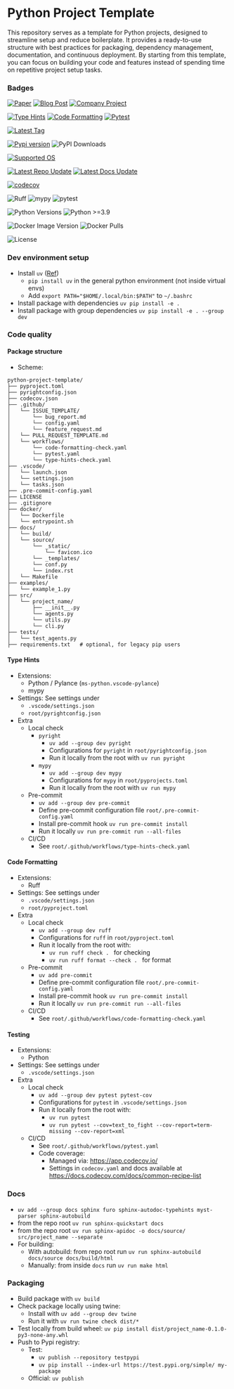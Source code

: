 # Python Project Template

This repository serves as a template for Python projects, designed to streamline setup and reduce boilerplate. It provides a ready-to-use structure with best practices for packaging, dependency management, documentation, and continuous deployment. By starting from this template, you can focus on building your code and features instead of spending time on repetitive project setup tasks.

### Badges

<a href="https://arxiv.org/abs/2508.00641"><img src="https://img.shields.io/badge/paper-arXiv:2508.00641-B31B1B?logo=arxiv" alt="Paper"/></a>
<a href="https://alexpalms.github.io/"><img src="https://img.shields.io/badge/blog-read%20post-blue" alt="Blog Post"/></a>
<a href="https://artificialtwin.com/"><img src="https://img.shields.io/badge/project-view%20page-gold" alt="Company Project"/></a>

<a href="https://github.com/alexpalms/python-project-template/actions/workflows/type-hints-check.yaml"><img src="https://img.shields.io/github/actions/workflow/status/alexpalms/python-project-template/type-hints-check.yaml?label=type%20hints&logo=github" alt="Type Hints"/></a>
<a href="https://github.com/alexpalms/python-project-template/actions/workflows/code-formatting-check.yaml"><img src="https://img.shields.io/github/actions/workflow/status/alexpalms/python-project-template/code-formatting-check.yaml?label=code%20formatting&logo=github" alt="Code Formatting"/></a>
<a href="https://github.com/alexpalms/python-project-template/actions/workflows/pytest.yaml"><img src="https://img.shields.io/github/actions/workflow/status/alexpalms/python-project-template/pytest.yaml?label=pytest&logo=github" alt="Pytest"/></a>


<a href="https://github.com/diambra/arena/tags"><img src="https://img.shields.io/github/v/tag/diambra/arena?label=latest%20tag&logo=github" alt="Latest Tag"/></a>

<a href="https://pypi.org/project/diambra-arena/"><img src="https://img.shields.io/pypi/v/diambra-arena?logo=pypi" alt="Pypi version"/></a>
![PyPI Downloads](https://img.shields.io/pypi/dm/diambra-arena)

<a href="https://github.com/alexpalms/python-project-template"><img src="https://img.shields.io/badge/supported%20os-linux%20%7C%20win%20%7C%20macOS-blue?logo=docker" alt="Supported OS"/></a>

<a href="https://github.com/alexpalms/python-project-template"><img src="https://img.shields.io/github/last-commit/alexpalms/python-project-template/main?label=repo%20latest%20update&logo=readthedocs" alt="Latest Repo Update"/></a>
<a href="https://github.com/alexpalms/python-project-template"><img src="https://img.shields.io/github/last-commit/alexpalms/python-project-template/main?label=docs%20latest%20update&logo=readthedocs" alt="Latest Docs Update"/></a>


[![codecov](https://codecov.io/github/alexpalms/python-project-template/graph/badge.svg?token=4817P3HFDN)](https://codecov.io/github/alexpalms/python-project-template)


![Ruff](https://img.shields.io/badge/linting-ruff-4B8BBE?logo=python&logoColor=white)
![mypy](https://img.shields.io/badge/type%20checking-mypy-2A6DB0?logo=python&logoColor=white)
![pytest](https://img.shields.io/badge/testing-pytest-2A6DB0?logo=python&logoColor=white)

![Python Versions](https://img.shields.io/pypi/pyversions/diambra-arena)
![Python >=3.9](https://img.shields.io/badge/python-%3E%3D3.9-blue)

![Docker Image Version](https://img.shields.io/docker/v/diambra/engine?sort=semver)
![Docker Pulls](https://img.shields.io/docker/pulls/diambra/engine)

![License](https://img.shields.io/github/license/alexpalms/python-project-template?cacheBust=1)

### Dev environment setup

- Install `uv` ([Ref](https://github.com/astral-sh/uv))
  - `pip install uv` in the general python environment (not inside virtual envs)
  - Add `export PATH="$HOME/.local/bin:$PATH"` to `~/.bashrc`
- Install package with dependencies `uv pip install -e .`
- Install package with group dependencies `uv pip install -e . --group dev`

### Code quality

#### Package structure

- Scheme:
```
python-project-template/
├── pyproject.toml
├── pyrightconfig.json
├── codecov.json
├── .github/
│   └── ISSUE_TEMPLATE/
│       └── bug_report.md
│       └── config.yaml
│       └── feature_request.md
│   └── PULL_REQUEST_TEMPLATE.md
│   └── workflows/
│       └── code-formatting-check.yaml
│       └── pytest.yaml
│       └── type-hints-check.yaml
├── .vscode/
│   └── launch.json
│   └── settings.json
│   └── tasks.json
├── .pre-commit-config.yaml
├── LICENSE
├── .gitignore
├── docker/
│   └── Dockerfile
│   └── entrypoint.sh
├── docs/
│   └── build/
│   └── source/
│       └── _static/
│           └── favicon.ico
│       └── _templates/
│       └── conf.py
│       └── index.rst
│   └── Makefile
├── examples/
│   └── example_1.py
├── src/
│   └── project_name/
│       ├── __init__.py
│       └── agents.py
│       └── utils.py
│       └── cli.py
├── tests/
│   └── test_agents.py
├── requirements.txt   # optional, for legacy pip users

```

#### Type Hints

- Extensions:
  - Python / Pylance (`ms-python.vscode-pylance`)
  - mypy
- Settings:
  See settings under
  - `.vscode/settings.json`
  - `root/pyrightconfig.json`
- Extra
  - Local check
    - `pyright`
      - `uv add --group dev pyright`
      - Configurations for `pyright` in `root/pyrightconfig.json`
      - Run it locally from the root with `uv run pyright`
    - `mypy`
      - `uv add --group dev mypy`
      - Configurations for `mypy` in `root/pyprojects.toml`
      - Run it locally from the root with `uv run mypy`
  - Pre-commit
    - `uv add --group dev pre-commit`
    - Define pre-commit configuration file `root/.pre-commit-config.yaml`
    - Install pre-commit hook `uv run pre-commit install`
    - Run it locally `uv run pre-commit run --all-files`
  - CI/CD
    - See `root/.github/workflows/type-hints-check.yaml`

#### Code Formatting

- Extensions:
  - Ruff
- Settings:
  See settings under
  - `.vscode/settings.json`
  - `root/pyproject.toml`
- Extra
  - Local check
    - `uv add --group dev ruff`
    - Configurations for `ruff` in `root/pyproject.toml`
    - Run it locally from the root with:
      - `uv run ruff check . ` for checking
      - `uv run ruff format --check . ` for format
  - Pre-commit
    - `uv add pre-commit`
    - Define pre-commit configuration file `root/.pre-commit-config.yaml`
    - Install pre-commit hook `uv run pre-commit install`
    - Run it locally `uv run pre-commit run --all-files`
  - CI/CD
    - See `root/.github/workflows/code-formatting-check.yaml`

#### Testing

- Extensions:
  - Python
- Settings:
  See settings under
  - `.vscode/settings.json`
- Extra
  - Local check
    - `uv add --group dev pytest pytest-cov`
    - Configurations for `pytest` in `.vscode/settings.json`
    - Run it locally from the root with:
      - `uv run pytest`
      - `uv run pytest --cov=text_to_fight --cov-report=term-missing --cov-report=xml`
  - CI/CD
    - See `root/.github/workflows/pytest.yaml`
    - Code coverage:
      - Managed via: https://app.codecov.io/
      - Settings in `codecov.yaml` and docs available at https://docs.codecov.com/docs/common-recipe-list

### Docs

- `uv add --group docs sphinx furo sphinx-autodoc-typehints myst-parser sphinx-autobuild`
- from the repo root `uv run sphinx-quickstart docs`
- from the repo root `uv run sphinx-apidoc -o docs/source/ src/project_name --separate`
- For building:
  - With autobuild: from repo root run `uv run sphinx-autobuild docs/source docs/build/html`
  - Manually: from inside `docs` run `uv run make html`


### Packaging

- Build package with `uv build`
- Check package locally using twine:
  - Install with `uv add --group dev twine`
  - Run it with `uv run twine check dist/*`
- Test locally from build wheel: `uv pip install dist/project_name-0.1.0-py3-none-any.whl`
- Push to Pypi registry:
  - Test:
    - `uv publish --repository testpypi`
    - `uv pip install --index-url https://test.pypi.org/simple/ my-package`
  - Official: `uv publish`